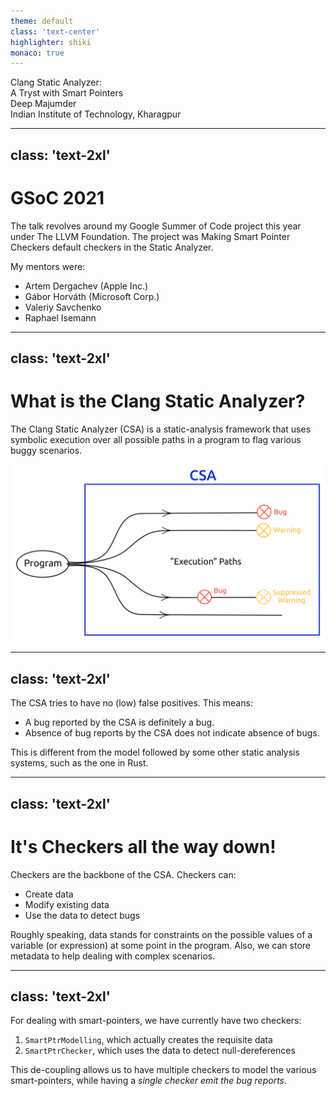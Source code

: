 ```yaml
---
theme: default
class: 'text-center'
highlighter: shiki
monaco: true
---
```


<div class="text-5xl text-light-300">Clang Static Analyzer:<br/>A Tryst with Smart Pointers</div>
<div class="text-3xl pt-20 text-amber-300">Deep Majumder</div>
<div class="text-xl pt-2 text-amber-300">Indian Institute of Technology, Kharagpur</div>

---
class: 'text-2xl'
---

<h1 class="text-amber-300">GSoC 2021</h1>
<div></div>

The talk revolves around my Google Summer of Code project this year under The LLVM Foundation. The project was <span class="font-bold text-light-blue-300">Making Smart Pointer Checkers default checkers in the Static Analyzer</span>.

My mentors were:

- Artem Dergachev (Apple Inc.)
- Gábor Horváth (Microsoft Corp.)
- Valeriy Savchenko
- Raphael Isemann

---
class: 'text-2xl'
---

<h1 class="text-amber-300">What is the Clang Static Analyzer?</h1>
<div></div>

The Clang Static Analyzer (CSA) is a static-analysis framework that uses <span class="font-bold text-light-blue-300">symbolic execution</span> over all possible paths in a program to flag various buggy scenarios.

<div class="flex justify-center pt-3 h-85">
  <img src="/imgs/csa-intro.png">
</div>

<!-- Key point being the symbolic-execution, that is, the code is not actually run
Examples of bugs may include null-pointer de-reference, un-closed files, leaked memory, etc. 
Explain the diagram, mention that the cases are indicative -->

---
class: 'text-2xl'
---

The CSA tries to have no (low) false positives. This means:

- A bug reported by the CSA is <span class="text-red-400">definitely</span> a bug.
- Absence of bug reports by the CSA does <span class="text-red-400">not</span> indicate absence of bugs.

This is different from the model followed by some other static analysis systems, such as the one in Rust.

---
class: 'text-2xl'
---

<h1 class="text-amber-300">It's Checkers all the way down!</h1>
<div></div>

Checkers are the backbone of the CSA. Checkers can:

- Create data
- Modify existing data
- Use the data to detect bugs

Roughly speaking, <span class="text-blue-400">data</span> stands for <span class=text-red-300>constraints</span> on the possible values of a variable (or expression) at some point in the program. Also, we can store <span class="text-blue-400">metadata</span> to help dealing with complex scenarios.

---
class: 'text-2xl'
---

For dealing with smart-pointers, we have currently have two checkers:

1) `SmartPtrModelling`, which actually creates the requisite data
2) `SmartPtrChecker`, which uses the data to detect null-dereferences

This de-coupling allows us to have <span class="text-teal-400">multiple</span> checkers to model the various smart-pointers, while having a *single checker emit the bug reports*.